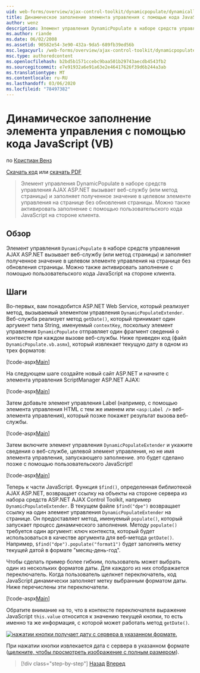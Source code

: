 ```yaml
---
uid: web-forms/overview/ajax-control-toolkit/dynamicpopulate/dynamically-populating-a-control-using-javascript-code-vb
title: Динамическое заполнение элемента управления с помощью кода JavaScript (VB) | Документация Майкрософт
author: wenz
description: Элемент управления DynamicPopulate в наборе средств управления AJAX ASP.NET вызывает веб-службу (или метод страницы) и заполняет результирующее значение целевым элементом управления на t...
ms.author: riande
ms.date: 06/02/2008
ms.assetid: 90582e54-3e90-432a-9da5-689fb39ed56b
msc.legacyurl: /web-forms/overview/ajax-control-toolkit/dynamicpopulate/dynamically-populating-a-control-using-javascript-code-vb
msc.type: authoredcontent
ms.openlocfilehash: b2bd5b1571ccebc9baa501b29743aecdb4543fb2
ms.sourcegitcommit: e7e91932a6e91a63e2e46417626f39d6b244a3ab
ms.translationtype: MT
ms.contentlocale: ru-RU
ms.lasthandoff: 03/06/2020
ms.locfileid: "78497382"
---
```

# <a name="dynamically-populating-a-control-using-javascript-code-vb"></a>Динамическое заполнение элемента управления с помощью кода JavaScript (VB)

по [Кристиан Венз](https://github.com/wenz)

[Скачать код](https://download.microsoft.com/download/d/8/f/d8f2f6f9-1b7c-46ad-9252-e1fc81bdea3e/dynamicpopulate1.vb.zip) или [скачать PDF](https://download.microsoft.com/download/b/6/a/b6ae89ee-df69-4c87-9bfb-ad1eb2b23373/dynamicpopulate1VB.pdf)

> Элемент управления DynamicPopulate в наборе средств управления AJAX ASP.NET вызывает веб-службу (или метод страницы) и заполняет полученное значение в целевом элементе управления на странице без обновления страницы. Можно также активировать заполнение с помощью пользовательского кода JavaScript на стороне клиента.

## <a name="overview"></a>Обзор

Элемент управления `DynamicPopulate` в наборе средств управления AJAX ASP.NET вызывает веб-службу (или метод страницы) и заполняет полученное значение в целевом элементе управления на странице без обновления страницы. Можно также активировать заполнение с помощью пользовательского кода JavaScript на стороне клиента.

## <a name="steps"></a>Шаги

Во-первых, вам понадобится ASP.NET Web Service, который реализует метод, вызываемый элементом управления `DynamicPopulateExtender`. Веб-служба реализует метод `getDate()`, который принимает один аргумент типа String, именуемый `contextKey`, поскольку элемент управления `DynamicPopulate` отправляет один фрагмент сведений о контексте при каждом вызове веб-службы. Ниже приведен код (файл `DynamicPopulate.vb.asmx`), который извлекает текущую дату в одном из трех форматов:

[!code-aspx[Main](dynamically-populating-a-control-using-javascript-code-vb/samples/sample1.aspx)]

На следующем шаге создайте новый сайт ASP.NET и начните с элемента управления ScriptManager ASP.NET AJAX:

[!code-aspx[Main](dynamically-populating-a-control-using-javascript-code-vb/samples/sample2.aspx)]

Затем добавьте элемент управления Label (например, с помощью элемента управления HTML с тем же именем или `<asp:Label />` веб-элемента управления), который позже покажет результат вызова веб-службы.

[!code-aspx[Main](dynamically-populating-a-control-using-javascript-code-vb/samples/sample3.aspx)]

Затем включите элемент управления `DynamicPopulateExtender` и укажите сведения о веб-службе, целевой элемент управления, но не имя элемента управления, запускающего заполнение. это будет сделано позже с помощью пользовательского JavaScript!

[!code-aspx[Main](dynamically-populating-a-control-using-javascript-code-vb/samples/sample4.aspx)]

Теперь к части JavaScript. Функция `$find()`, определенная библиотекой AJAX ASP.NET, возвращает ссылку на объекты на стороне сервера из набора средств ASP.NET AJAX Control Toolkit, например `DynamicPopulateExtender`. В текущем файле `$find("dpe")` возвращает ссылку на один элемент управления `DynamicPopulateExtender` на странице. Он предоставляет метод, именуемый `populate()`, который запускает процесс динамического заполнения. Методу `populate()` требуется один аргумент: ключ контекста, который будет использоваться в качестве аргумента для веб-метода `getDate()`. Например, `$find("dpe").populate("format1")` будет заполнять метку текущей датой в формате "месяц-день-год".

Чтобы сделать пример более гибким, пользователь может выбрать один из нескольких форматов даты. Для каждого из них отображается переключатель. Когда пользователь щелкнет переключатель, код JavaScript динамически заполняет метку выбранным форматом даты. Ниже перечислены эти переключатели.

[!code-aspx[Main](dynamically-populating-a-control-using-javascript-code-vb/samples/sample5.aspx)]

Обратите внимание на то, что в контексте переключателя выражение JavaScript `this.value` относится к значению текущей кнопки, то есть именно та же информация, с которой может работать метод `getDate()`.

[![нажатии кнопки получает дату с сервера в указанном формате.](dynamically-populating-a-control-using-javascript-code-vb/_static/image2.png)](dynamically-populating-a-control-using-javascript-code-vb/_static/image1.png)

При нажатии кнопки извлекается дата с сервера в указанном формате ([щелкните, чтобы просмотреть изображение с полным размером](dynamically-populating-a-control-using-javascript-code-vb/_static/image3.png)).

> [!div class="step-by-step"]
> [Назад](dynamically-populating-a-control-vb.md)
> [Вперед](using-dynamicpopulate-with-a-user-control-and-javascript-vb.md)
